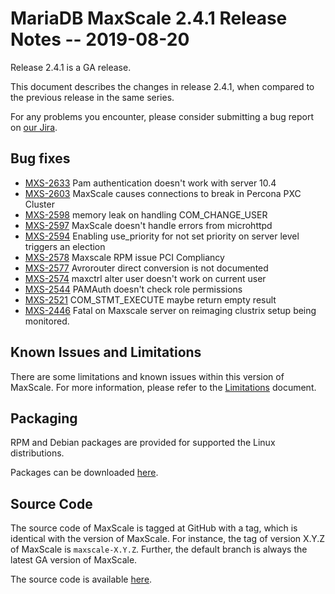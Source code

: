 # MariaDB MaxScale 2.4.1 Release Notes -- 2019-08-20

Release 2.4.1 is a GA release.

This document describes the changes in release 2.4.1, when compared to the
previous release in the same series.

For any problems you encounter, please consider submitting a bug
report on [our Jira](https://jira.mariadb.org/projects/MXS).

## Bug fixes

* [MXS-2633](https://jira.mariadb.org/browse/MXS-2633) Pam authentication doesn't work with server 10.4
* [MXS-2603](https://jira.mariadb.org/browse/MXS-2603) MaxScale causes connections to break in Percona PXC Cluster
* [MXS-2598](https://jira.mariadb.org/browse/MXS-2598) memory leak on handling COM_CHANGE_USER
* [MXS-2597](https://jira.mariadb.org/browse/MXS-2597) MaxScale doesn't handle errors from microhttpd
* [MXS-2594](https://jira.mariadb.org/browse/MXS-2594) Enabling use_priority for not set priority on server level triggers an election
* [MXS-2578](https://jira.mariadb.org/browse/MXS-2578) Maxscale RPM issue PCI Compliancy
* [MXS-2577](https://jira.mariadb.org/browse/MXS-2577) Avrorouter direct conversion is not documented
* [MXS-2574](https://jira.mariadb.org/browse/MXS-2574) maxctrl alter user doesn't work on current user
* [MXS-2544](https://jira.mariadb.org/browse/MXS-2544) PAMAuth doesn't check role permissions
* [MXS-2521](https://jira.mariadb.org/browse/MXS-2521) COM_STMT_EXECUTE maybe return empty result
* [MXS-2446](https://jira.mariadb.org/browse/MXS-2446) Fatal on Maxscale server on reimaging clustrix setup being monitored.

## Known Issues and Limitations

There are some limitations and known issues within this version of MaxScale.
For more information, please refer to the [Limitations](../About/Limitations.md) document.

## Packaging

RPM and Debian packages are provided for supported the Linux distributions.

Packages can be downloaded [here](https://mariadb.com/downloads/#mariadb_platform-mariadb_maxscale).

## Source Code

The source code of MaxScale is tagged at GitHub with a tag, which is identical
with the version of MaxScale. For instance, the tag of version X.Y.Z of MaxScale
is `maxscale-X.Y.Z`. Further, the default branch is always the latest GA version
of MaxScale.

The source code is available [here](https://github.com/mariadb-corporation/MaxScale).
